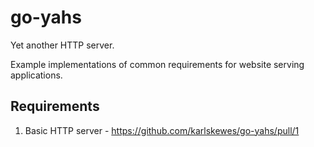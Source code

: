 # go-yahs

Yet another HTTP server.

Example implementations of common requirements for website serving applications.

## Requirements

1. Basic HTTP server - https://github.com/karlskewes/go-yahs/pull/1

